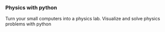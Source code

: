 ### Physics with python
Turn your small computers into a physics lab. Visualize and solve physics problems with python
